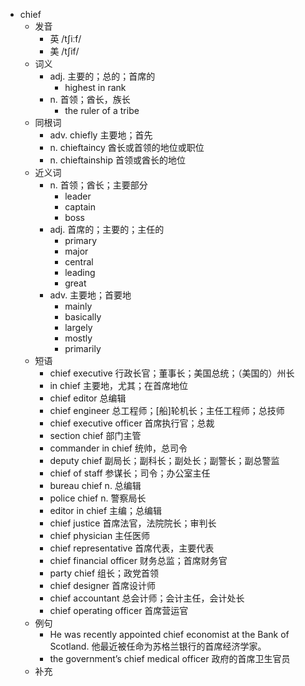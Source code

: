 - chief
  - 发音
    - 英 /tʃiːf/
    - 美 /tʃif/
  - 词义
    - adj. 主要的；总的；首席的
      - highest in rank
    - n. 首领；酋长，族长
      - the ruler of a tribe
  - 同根词
    - adv. chiefly 主要地；首先
    - n. chieftaincy 酋长或首领的地位或职位
    - n. chieftainship 首领或酋长的地位
  - 近义词
    - n. 首领；酋长；主要部分
      - leader
      - captain
      - boss
    - adj. 首席的；主要的；主任的
      - primary
      - major
      - central
      - leading
      - great
    - adv. 主要地；首要地
      - mainly
      - basically
      - largely
      - mostly
      - primarily
  - 短语
    - chief executive 行政长官；董事长；美国总统；（美国的）州长
    - in chief 主要地，尤其；在首席地位
    - chief editor 总编辑
    - chief engineer 总工程师；[船]轮机长；主任工程师；总技师
    - chief executive officer 首席执行官；总裁
    - section chief 部门主管
    - commander in chief 统帅，总司令
    - deputy chief 副局长；副科长；副处长；副警长；副总警监
    - chief of staff 参谋长；司令；办公室主任
    - bureau chief n. 总编辑
    - police chief n. 警察局长
    - editor in chief 主编；总编辑
    - chief justice 首席法官，法院院长；审判长
    - chief physician 主任医师
    - chief representative 首席代表，主要代表
    - chief financial officer 财务总监；首席财务官
    - party chief 组长；政党首领
    - chief designer 首席设计师
    - chief accountant 总会计师；会计主任，会计处长
    - chief operating officer 首席营运官
  - 例句
    - He was recently appointed chief economist at the Bank of Scotland. 他最近被任命为苏格兰银行的首席经济学家。
    - the government’s chief medical officer 政府的首席卫生官员
  - 补充